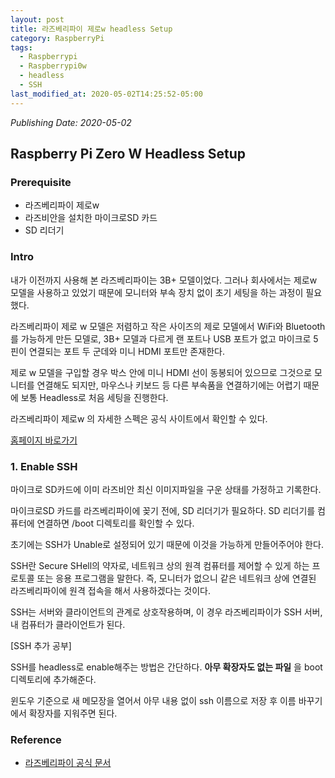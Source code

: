 ```yaml
---
layout: post
title: 라즈베리파이 제로w headless Setup
category: RaspberryPi
tags:
  - Raspberrypi
  - Raspberrypi0w
  - headless
  - SSH
last_modified_at: 2020-05-02T14:25:52-05:00
---
```

*Publishing Date: 2020-05-02*


## Raspberry Pi Zero W Headless Setup

### Prerequisite
- 라즈베리파이 제로w
- 라즈비안을 설치한 마이크로SD 카드
- SD 리더기

### Intro
내가 이전까지 사용해 본 라즈베리파이는 3B+ 모델이었다. 그러나 회사에서는 제로w 모델을 사용하고 있었기 때문에 모니터와 부속 장치 없이 초기 세팅을 하는 과정이 필요했다.


라즈베리파이 제로 w 모델은 저렴하고 작은 사이즈의 제로 모델에서 WiFi와 Bluetooth를 가능하게 만든 모델로, 3B+ 모델과 다르게 랜 포트나 USB 포트가 없고 마이크로 5핀이 연결되는 포트 두 군데와 미니 HDMI 포트만 존재한다.


제로 w 모델을 구입할 경우 박스 안에 미니 HDMI 선이 동봉되어 있으므로 그것으로 모니터를 연결해도 되지만, 마우스나 키보드 등 다른 부속품을 연결하기에는 어렵기 때문에 보통 Headless로 처음 세팅을 진행한다.


라즈베리파이 제로w 의 자세한 스펙은 공식 사이트에서 확인할 수 있다.

[홈페이지 바로가기](https://www.raspberrypi.org/products/raspberry-pi-zero-w/)

### 1. Enable SSH
마이크로 SD카드에 이미 라즈비안 최신 이미지파일을 구운 상태를 가정하고 기록한다.

마이크로SD 카드를 라즈베리파이에 꽂기 전에, SD 리더기가 필요하다. SD 리더기를 컴퓨터에 연결하면 /boot 디렉토리를 확인할 수 있다.

초기에는 SSH가 Unable로 설정되어 있기 때문에 이것을 가능하게 만들어주어야 한다.

SSH란 Secure SHell의 약자로, 네트워크 상의 원격 컴퓨터를 제어할 수 있게 하는 프로토콜 또는 응용 프로그램을 말한다. 즉, 모니터가 없으니 같은 네트워크 상에 연결된 라즈베리파이에 원격 접속을 해서 사용하겠다는 것이다.

SSH는 서버와 클라이언트의 관계로 상호작용하며, 이 경우 라즈베리파이가 SSH 서버, 내 컴퓨터가 클라이언트가 된다.

[SSH 추가 공부]

SSH를 headless로 enable해주는 방법은 간단하다. **아무 확장자도 없는 파일** 을 boot 디렉토리에 추가해준다.

윈도우 기준으로 새 메모장을 열어서 아무 내용 없이 ssh 이름으로 저장 후 이름 바꾸기에서 확장자를 지워주면 된다.


### Reference
- [라즈베리파이 공식 문서](https://www.raspberrypi.org/documentation/configuration/wireless/headless.md)
